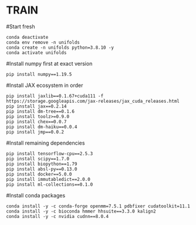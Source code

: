 

# TRAIN 



#Start fresh
```
conda deactivate
conda env remove -n unifolds
conda create -n unifolds python=3.8.10 -y
conda activate unifolds
```
#Install numpy first at exact version
```
pip install numpy==1.19.5
```
#Install JAX ecosystem in order
```
pip install jaxlib==0.1.67+cuda111 -f https://storage.googleapis.com/jax-releases/jax_cuda_releases.html
pip install jax==0.2.14
pip install dm-tree==0.1.6
pip install toolz>=0.9.0
pip install chex==0.0.7
pip install dm-haiku==0.0.4
pip install jmp==0.0.2
```
#Install remaining dependencies
```
pip install tensorflow-cpu==2.5.3
pip install scipy==1.7.0
pip install biopython==1.79
pip install absl-py==0.13.0
pip install docker==5.0.0
pip install immutabledict==2.0.0
pip install ml-collections==0.1.0
```
#Install conda packages
```
conda install -y -c conda-forge openmm=7.5.1 pdbfixer cudatoolkit=11.1
conda install -y -c bioconda hmmer hhsuite==3.3.0 kalign2
conda install -y -c nvidia cudnn==8.0.4
```















